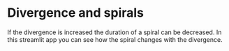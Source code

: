 # Divergence and spirals

If the divergence is increased the duration of a spiral can be decreased. In this streamlit app you can see how the spiral changes with the divergence.